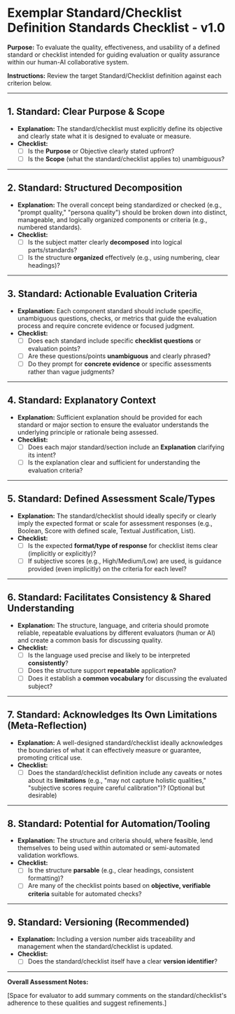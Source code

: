 # Exemplar Standard/Checklist Definition Standards Checklist - v1.0

**Purpose:** To evaluate the quality, effectiveness, and usability of a defined standard or checklist intended for guiding evaluation or quality assurance within our human-AI collaborative system.

**Instructions:** Review the target Standard/Checklist definition against each criterion below.

---

## 1. Standard: Clear Purpose & Scope

*   **Explanation:** The standard/checklist must explicitly define its objective and clearly state what it is designed to evaluate or measure.
*   **Checklist:**
    *   [ ] Is the **Purpose** or Objective clearly stated upfront?
    *   [ ] Is the **Scope** (what the standard/checklist applies to) unambiguous?

---

## 2. Standard: Structured Decomposition

*   **Explanation:** The overall concept being standardized or checked (e.g., "prompt quality," "persona quality") should be broken down into distinct, manageable, and logically organized components or criteria (e.g., numbered standards).
*   **Checklist:**
    *   [ ] Is the subject matter clearly **decomposed** into logical parts/standards?
    *   [ ] Is the structure **organized** effectively (e.g., using numbering, clear headings)?

---

## 3. Standard: Actionable Evaluation Criteria

*   **Explanation:** Each component standard should include specific, unambiguous questions, checks, or metrics that guide the evaluation process and require concrete evidence or focused judgment.
*   **Checklist:**
    *   [ ] Does each standard include specific **checklist questions** or evaluation points?
    *   [ ] Are these questions/points **unambiguous** and clearly phrased?
    *   [ ] Do they prompt for **concrete evidence** or specific assessments rather than vague judgments?

---

## 4. Standard: Explanatory Context

*   **Explanation:** Sufficient explanation should be provided for each standard or major section to ensure the evaluator understands the underlying principle or rationale being assessed.
*   **Checklist:**
    *   [ ] Does each major standard/section include an **Explanation** clarifying its intent?
    *   [ ] Is the explanation clear and sufficient for understanding the evaluation criteria?

---

## 5. Standard: Defined Assessment Scale/Types

*   **Explanation:** The standard/checklist should ideally specify or clearly imply the expected format or scale for assessment responses (e.g., Boolean, Score with defined scale, Textual Justification, List).
*   **Checklist:**
    *   [ ] Is the expected **format/type of response** for checklist items clear (implicitly or explicitly)?
    *   [ ] If subjective scores (e.g., High/Medium/Low) are used, is guidance provided (even implicitly) on the criteria for each level?

---

## 6. Standard: Facilitates Consistency & Shared Understanding

*   **Explanation:** The structure, language, and criteria should promote reliable, repeatable evaluations by different evaluators (human or AI) and create a common basis for discussing quality.
*   **Checklist:**
    *   [ ] Is the language used precise and likely to be interpreted **consistently**?
    *   [ ] Does the structure support **repeatable** application?
    *   [ ] Does it establish a **common vocabulary** for discussing the evaluated subject?

---

## 7. Standard: Acknowledges Its Own Limitations (Meta-Reflection)

*   **Explanation:** A well-designed standard/checklist ideally acknowledges the boundaries of what it can effectively measure or guarantee, promoting critical use.
*   **Checklist:**
    *   [ ] Does the standard/checklist definition include any caveats or notes about its **limitations** (e.g., "may not capture holistic qualities," "subjective scores require careful calibration")? (Optional but desirable)

---

## 8. Standard: Potential for Automation/Tooling

*   **Explanation:** The structure and criteria should, where feasible, lend themselves to being used within automated or semi-automated validation workflows.
*   **Checklist:**
    *   [ ] Is the structure **parsable** (e.g., clear headings, consistent formatting)?
    *   [ ] Are many of the checklist points based on **objective, verifiable criteria** suitable for automated checks?

---

## 9. Standard: Versioning (Recommended)

*   **Explanation:** Including a version number aids traceability and management when the standard/checklist is updated.
*   **Checklist:**
    *   [ ] Does the standard/checklist itself have a clear **version identifier**?

---

**Overall Assessment Notes:**

[Space for evaluator to add summary comments on the standard/checklist's adherence to these qualities and suggest refinements.]